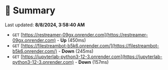 # 📖 Summary
Last updated: **8/8/2024, 3:58:40 AM**

- `GET` [https://restreamer-09gx.onrender.com](https://restreamer-09gx.onrender.com) - **Up** (450ms)
- `GET` [https://filestreambot-b5k6.onrender.com/](https://filestreambot-b5k6.onrender.com/) - **Down** (245ms)
- `GET` [https://jupyterlab-python3-12-3.onrender.com](https://jupyterlab-python3-12-3.onrender.com) - **Down** (157ms)
